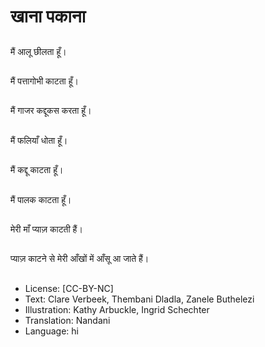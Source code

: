 # खाना पकाना

##
मैं आलू छीलता हूँ।

##
मैं पत्तागोभी काटता हूँ।

##
मैं गाजर कद्दूकस करता हूँ।

##
मैं फलियाँ धोता हूँ।

##
मैं कद्दू काटता हूँ।

##
मैं पालक काटता हूँ।

##
मेरी माँ प्याज़ काटती हैं।

##
प्याज़ काटने से मेरी आँखों में आँसू आ जाते हैं।

##
* License: [CC-BY-NC]
* Text: Clare Verbeek, Thembani Dladla, Zanele Buthelezi
* Illustration: Kathy Arbuckle, Ingrid Schechter
* Translation: Nandani
* Language: hi
